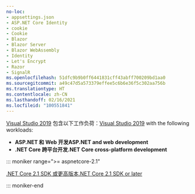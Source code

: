 ```yaml
---
no-loc:
- appsettings.json
- ASP.NET Core Identity
- cookie
- Cookie
- Blazor
- Blazor Server
- Blazor WebAssembly
- Identity
- Let's Encrypt
- Razor
- SignalR
ms.openlocfilehash: 51dfc9b9b0ff6441831cff43abff700209bd1aa0
ms.sourcegitcommit: a49c47d5a573379effee5c6b6e36f5c302aa756b
ms.translationtype: HT
ms.contentlocale: zh-CN
ms.lasthandoff: 02/16/2021
ms.locfileid: "100551841"
---
```

<span data-ttu-id="b5348-101">[Visual Studio 2019](https://visualstudio.microsoft.com/downloads/?utm_medium=microsoft&utm_source=docs.microsoft.com&utm_campaign=inline+link&utm_content=download+vs2019) 包含以下工作负荷：</span><span class="sxs-lookup"><span data-stu-id="b5348-101">[Visual Studio 2019](https://visualstudio.microsoft.com/downloads/?utm_medium=microsoft&utm_source=docs.microsoft.com&utm_campaign=inline+link&utm_content=download+vs2019) with the following workloads:</span></span>

* <span data-ttu-id="b5348-102">**ASP.NET 和 Web 开发**</span><span class="sxs-lookup"><span data-stu-id="b5348-102">**ASP.NET and web development**</span></span>
* <span data-ttu-id="b5348-103">**.NET Core 跨平台开发**</span><span class="sxs-lookup"><span data-stu-id="b5348-103">**.NET Core cross-platform development**</span></span>

::: moniker range=">= aspnetcore-2.1"

[<span data-ttu-id="b5348-104">.NET Core 2.1 SDK 或更高版本</span><span class="sxs-lookup"><span data-stu-id="b5348-104">.NET Core 2.1 SDK or later</span></span>](https://dotnet.microsoft.com/download)

::: moniker-end
